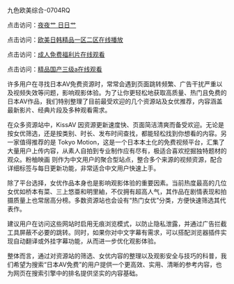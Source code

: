 九色欧美综合-0704RQ

点击访问：<a href="https://vassv.pages.dev/">夜夜艹 日日艹</a>

点击访问：<a href="https://gsd-agv.pages.dev/">欧美日韩精品一区二区在线播放</a>

点击访问：<a href="https://gda-c7m.pages.dev/">成人免费福利片在线观看</a>

点击访问：<a href="https://tfda.pages.dev/">精品国产三级a在线观看</a>


许多用户在寻找日本AV免费资源时，常常会遇到页面跳转频繁、广告干扰严重以及视频失效等问题，影响观影体验。为了让你更轻松地获取高质量、热门且免费的日本AV作品，我们特别整理了目前最受欢迎的几个资源站及女优推荐，内容涵盖最新影片、经典片段及多种观看需求。

在众多资源站中，KissAV 因资源更新速度快、页面简洁清爽而备受欢迎。无论是按女优筛选，还是按类别、时长、发布时间查找，都能轻松找到你想看的内容。另一家值得推荐的是 Tokyo Motion，这是一个日本本土化的免费视频平台，汇集了大量用户上传内容，从素人自拍到专业制作应有尽有，极适合喜欢挖掘独特题材的观众。粉柚映画 则作为中文用户的聚合型站点，整合多个来源的视频资源，配合详细标签与每日更新功能，非常适合中文用户快速上手。

除了平台选择，女优作品本身也是影响观影体验的重要因素。当前热度最高的几位女优如桥本有菜、三上悠亜和明里紬，不仅拥有超高人气，其作品在剧情表现和拍摄质量上也常居高分榜。多数资源站也会设有“热门女优”分类，方便快速筛选其代表作。

建议用户在访问这些网站时启用无痕浏览模式，以防止隐私泄露，并通过广告拦截工具屏蔽不必要的跳转。同时，如果你对中文字幕有需求，可以搭配浏览器插件实现自动翻译或外挂字幕功能，从而进一步优化观影体验。

整体而言，通过对资源站的筛选、女优内容的整理以及观影安全与技巧的科普，我们希望为搜索“日本AV免费”的用户提供一个更高效、实用、清晰的参考内容，也为网页在搜索引擎中的排名提供坚实的内容基础。

<span style="display:none;">[Canonical link](https://github.com/W20250704/So17 ）</span>
